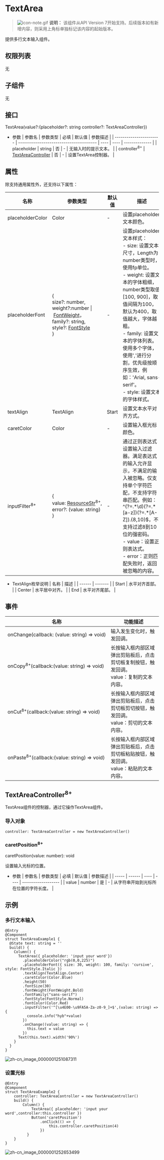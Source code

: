 # TextArea

> ![icon-note.gif](public_sys-resources/icon-note.gif) **说明：**
> 该组件从API Version 7开始支持。后续版本如有新增内容，则采用上角标单独标记该内容的起始版本。


提供多行文本输入组件。


## 权限列表

无


## 子组件

无


## 接口

TextArea(value?:{placeholder?: string controller?: TextAreaController})

- 参数
  | 参数名                     | 参数类型                                     | 必填   | 默认值  | 参数描述           |
  | ----------------------- | ---------------------------------------- | ---- | ---- | -------------- |
  | placeholder             | string                                   | 否    | -    | 无输入时的提示文本。     |
  | controller<sup>8+</sup> | [TextAreaController](#textareacontroller8) | 否    | -    | 设置TextArea控制器。 |


## 属性

除支持通用属性外，还支持以下属性：

| 名称                       | 参数类型                                     | 默认值   | 描述                                       |
| ------------------------ | ---------------------------------------- | ----- | ---------------------------------------- |
| placeholderColor         | Color                                    | -     | 设置placeholder文本颜色。                       |
| placeholderFont          | {<br/>size?:&nbsp;number,<br/>weight?:number&nbsp;\|&nbsp;[FontWeight](ts-universal-attributes-text-style.md)，<br/>family?:&nbsp;string,<br/>style?:&nbsp;[FontStyle](ts-universal-attributes-text-style.md)<br/>} | -     | 设置placeholder文本样式：<br/>-&nbsp;size:&nbsp;设置文本尺寸，Length为number类型时，使用fp单位。<br/>-&nbsp;weight:&nbsp;设置文本的字体粗细，number类型取值[100,&nbsp;900]，取值间隔为100，默认为400，取值越大，字体越粗。<br/>-&nbsp;family:&nbsp;设置文本的字体列表。使用多个字体，使用','进行分割，优先级按顺序生效，例如：'Arial,&nbsp;sans-serif'。<br/>-&nbsp;style:&nbsp;设置文本的字体样式。 |
| textAlign                | TextAlign                                | Start | 设置文本水平对齐方式。                              |
| caretColor               | Color                                    | -     | 设置输入框光标颜色。                               |
| inputFilter<sup>8+</sup> | {<br/>value:&nbsp;[ResourceStr](../../ui/ts-types.md)<sup>8+</sup>,<br/>error?:&nbsp;(value:&nbsp;string)<br/>} | -     | 通过正则表达式设置输入过滤器。满足表达式的输入允许显示，不满足的输入被忽略。仅支持单个字符匹配，不支持字符串匹配。例如：^(?=.\*\d)(?=.\*[a-z])(?=.\*[A-Z]).{8,10}$，不支持过滤8到10位的强密码。<br/>-&nbsp;value：设置正则表达式。<br/>-&nbsp;error：正则匹配失败时，返回被忽略的内容。 |

- TextAlign枚举说明
  | 名称     | 描述      |
  | ------ | ------- |
  | Start  | 水平对齐首部。 |
  | Center | 水平居中对齐。 |
  | End    | 水平对齐尾部。 |


## 事件

| 名称                                       | 功能描述                                     |
| ---------------------------------------- | ---------------------------------------- |
| onChange(callback:&nbsp;(value:&nbsp;string)&nbsp;=&gt;&nbsp;void) | 输入发生变化时，触发回调。                            |
| onCopy<sup>8+</sup>(callback:(value:&nbsp;string)&nbsp;=&gt;&nbsp;void) | 长按输入框内部区域弹出剪贴板后，点击剪切板复制按钮，触发回调。<br/>value：复制的文本内容。 |
| onCut<sup>8+</sup>(callback:(value:&nbsp;string)&nbsp;=&gt;&nbsp;void) | 长按输入框内部区域弹出剪贴板后，点击剪切板剪切按钮，触发回调。<br/>value：剪切的文本内容。 |
| onPaste<sup>8+</sup>(callback:(value:&nbsp;string)&nbsp;=&gt;&nbsp;void) | 长按输入框内部区域弹出剪贴板后，点击剪切板粘贴按钮，触发回调。<br/>value：粘贴的文本内容。 |

## TextAreaController<sup>8+</sup>

TextArea组件的控制器，通过它操作TextArea组件。

### 导入对象

```
controller: TextAreaController = new TextAreaController()

```

### caretPosition<sup>8+</sup>

caretPosition(value: number): void

设置输入光标的位置。

- 参数
  | 参数名   | 参数类型   | 必填   | 默认值  | 参数描述                |
  | ----- | ------ | ---- | ---- | ------------------- |
  | value | number | 是    | -    | 从字符串开始到光标所在位置的字符长度。 |


## 示例


### 多行文本输入

```
@Entry
@Component
struct TextAreaExample1 {
  @State text: string = ''
  build() {
    Column() {
      TextArea({ placeholder: 'input your word'})
        .placeholderColor("rgb(0,0,225)")
        .placeholderFont({ size: 30, weight: 100, family: 'cursive', style: FontStyle.Italic })
        .textAlign(TextAlign.Center)
        .caretColor(Color.Blue)
        .height(50)
        .fontSize(30)
        .fontWeight(FontWeight.Bold)
        .fontFamily("sans-serif")
        .fontStyle(FontStyle.Normal)
        .fontColor(Color.Red)
        .inputFilter('^[\u4E00-\u9FA5A-Za-z0-9_]+$',(value: string) => {
          console.info("hyb"+value)
        })
        .onChange((value: string) => {
          this.text = value
        })
      Text(this.text).width('90%')
    }
  }
}
```

![zh-cn_image_0000001251087311](figures/zh-cn_image_0000001251087311.gif)


### 设置光标

```
@Entry
@Component
struct TextAreaExample2 {
    controller: TextAreaController = new TextAreaController()
    build() {
        Column() {
            TextArea({ placeholder: 'input your word',controller:this.controller })
            Button('caretPosition')
                .onClick(() => {
                    this.controller.caretPosition(4)
                })
          }
    }
}
```

![zh-cn_image_0000001252653499](figures/zh-cn_image_0000001252653499.png)
